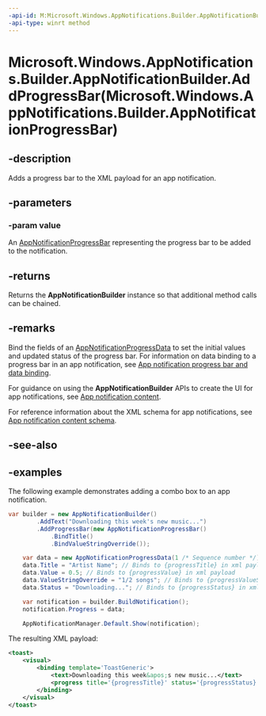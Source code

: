 ```yaml
---
-api-id: M:Microsoft.Windows.AppNotifications.Builder.AppNotificationBuilder.AddProgressBar(Microsoft.Windows.AppNotifications.Builder.AppNotificationProgressBar)
-api-type: winrt method
---
```


# Microsoft.Windows.AppNotifications.Builder.AppNotificationBuilder.AddProgressBar(Microsoft.Windows.AppNotifications.Builder.AppNotificationProgressBar)

<!--
public Microsoft.Windows.AppNotifications.Builder.AppNotificationBuilder AddProgressBar (Microsoft.Windows.AppNotifications.Builder.AppNotificationProgressBar value);
-->


## -description

Adds a progress bar to the XML payload for an app notification. 

## -parameters

### -param value

An [AppNotificationProgressBar](xref:Microsoft.Windows.AppNotifications.Builder.AppNotificationProgressBar) representing the progress bar to be added to the notification.

## -returns

Returns the **AppNotificationBuilder** instance so that additional method calls can be chained.

## -remarks

Bind the fields of an [AppNotificationProgressData](xref:Microsoft.Windows.AppNotifications.AppNotificationProgressData) to set the initial values and updated status of the progress bar. For information on data binding to a progress bar in an app notification, see [App notification progress bar and data binding](/windows/apps/design/shell/tiles-and-notifications/toast-progress-bar?tabs=builder-syntax).

For guidance on using the **AppNotificationBuilder** APIs to create the UI for app notifications, see [App notification content](/windows/apps/design/shell/tiles-and-notifications/adaptive-interactive-toasts).

For reference information about the XML schema for app notifications, see [App notification content schema](/windows/apps/design/shell/tiles-and-notifications/toast-schema).

## -see-also

## -examples

The following example demonstrates adding a combo box to an app notification.

```csharp
var builder = new AppNotificationBuilder()
        .AddText("Downloading this week's new music...")
        .AddProgressBar(new AppNotificationProgressBar()
            .BindTitle()
            .BindValueStringOverride());

    var data = new AppNotificationProgressData(1 /* Sequence number */);
    data.Title = "Artist Name"; // Binds to {progressTitle} in xml payload
    data.Value = 0.5; // Binds to {progressValue} in xml payload
    data.ValueStringOverride = "1/2 songs"; // Binds to {progressValueString} in xml payload
    data.Status = "Downloading..."; // Binds to {progressStatus} in xml payload

    var notification = builder.BuildNotification();
    notification.Progress = data;

    AppNotificationManager.Default.Show(notification);
```

The resulting XML payload:

```xml
<toast>
    <visual>
        <binding template='ToastGeneric'>
            <text>Downloading this week&apos;s new music...</text>
            <progress title='{progressTitle}' status='{progressStatus}' value='{progressValue}' valueStringOverride='{progressValueString}'/>
        </binding>
    </visual>
</toast>
```




